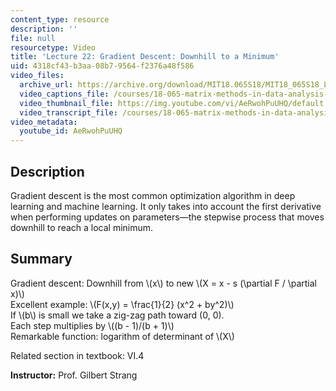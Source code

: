 ```yaml
---
content_type: resource
description: ''
file: null
resourcetype: Video
title: 'Lecture 22: Gradient Descent: Downhill to a Minimum'
uid: 4318cf43-b3aa-08b7-9564-f2376a48f586
video_files:
  archive_url: https://archive.org/download/MIT18.065S18/MIT18_065S18_Lecture22_300k.mp4
  video_captions_file: /courses/18-065-matrix-methods-in-data-analysis-signal-processing-and-machine-learning-spring-2018/bbd9ccb8a7965b449b01e6d50e3c7605_AeRwohPuUHQ.vtt
  video_thumbnail_file: https://img.youtube.com/vi/AeRwohPuUHQ/default.jpg
  video_transcript_file: /courses/18-065-matrix-methods-in-data-analysis-signal-processing-and-machine-learning-spring-2018/b73b070e30b2d7f2a88e07ca72c42eaa_AeRwohPuUHQ.pdf
video_metadata:
  youtube_id: AeRwohPuUHQ
---
```


**Description**
---------------

Gradient descent is the most common optimization algorithm in deep learning and machine learning. It only takes into account the first derivative when performing updates on parameters—the stepwise process that moves downhill to reach a local minimum.

**Summary**
-----------

Gradient descent: Downhill from \\(x\\) to new \\(X = x - s (\\partial F / \\partial x)\\)  
Excellent example: \\(F(x,y) = \\frac{1}{2} (x^2 + by^2)\\)  
If \\(b\\) is small we take a zig-zag path toward (0, 0).  
Each step multiplies by \\((b - 1)/(b + 1)\\)  
Remarkable function: logarithm of determinant of \\(X\\)

Related section in textbook: VI.4

**Instructor:** Prof. Gilbert Strang